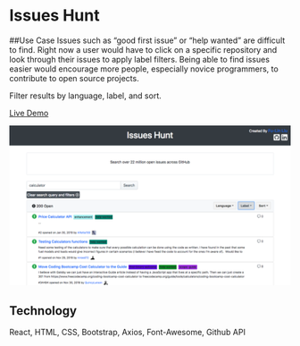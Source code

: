 # Issues Hunt

##Use Case
Issues such as “good first issue” or “help wanted” are difficult to find. Right now a user would have to click on a specific repository and look through their issues to apply label filters. Being able to find issues easier would encourage more people, especially novice programmers, to contribute to open source projects.

Filter results by language, label, and sort.

[Live Demo](https://issueshunt.herokuapp.com/)

![Screenshots](./public/search_example.png)

## Technology
React, HTML, CSS, Bootstrap, Axios, Font-Awesome, Github API
